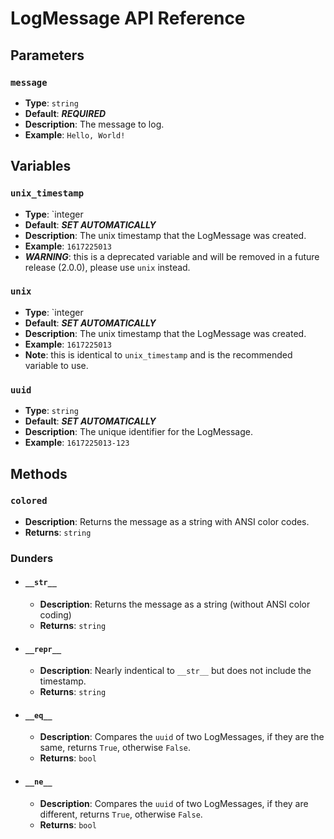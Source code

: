 # LogMessage API Reference

## Parameters

### `message`

- **Type**: `string`
- **Default**: ***REQUIRED***
- **Description**: The message to log.
- **Example**: `Hello, World!`

## Variables

### `unix_timestamp`
- **Type**: `integer
- **Default**: ***SET AUTOMATICALLY***
- **Description**: The unix timestamp that the LogMessage was created.
- **Example**: `1617225013`
- ***WARNING***: this is a deprecated variable and will be removed in a future release (2.0.0), please use `unix` instead.

### `unix`
- **Type**: `integer
- **Default**: ***SET AUTOMATICALLY***
- **Description**: The unix timestamp that the LogMessage was created.
- **Example**: `1617225013`
- **Note**: this is identical to `unix_timestamp` and is the recommended variable to use.

### `uuid`
- **Type**: `string`
- **Default**: ***SET AUTOMATICALLY***
- **Description**: The unique identifier for the LogMessage.
- **Example**: `1617225013-123`

## Methods

### `colored`
- **Description**: Returns the message as a string with ANSI color codes.
- **Returns**: `string`

### Dunders

- #### `__str__`
  - **Description**: Returns the message as a string (without ANSI color coding)
  - **Returns**: `string`

- #### `__repr__`
    - **Description**: Nearly indentical to `__str__` but does not include the timestamp.
    - **Returns**: `string`

- #### `__eq__`
    - **Description**: Compares the `uuid` of two LogMessages, if they are the same, returns `True`, otherwise `False`.
    - **Returns**: `bool`

- #### `__ne__`
    - **Description**: Compares the `uuid` of two LogMessages, if they are different, returns `True`, otherwise `False`.
    - **Returns**: `bool`